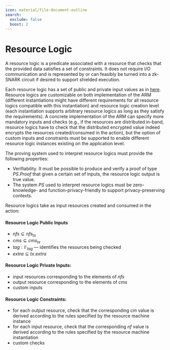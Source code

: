 ```yaml
---
icon: material/file-document-outline
search:
  exclude: false
  boost: 2
---
```


# Resource Logic
A resource logic is a predicate associated with a resource that checks that the provided data satisfies a set of constraints. It does not require I/O communication and is represented by or can feasibly be turned into a zk-SNARK circuit if desired to support shielded execution.

Each resource logic has a set of public and private input values as in [here](./../proving_system.md#public-and-private-inputs). Resource logics are customizable on both implementation of the ARM (different instantiations might have different requirements for all resource logics compatible with this instantiation) and resource logic creation level (each instantiation supports arbitrary resource logics as long as they satisfy the requirements). A concrete implementation of the ARM can specify more mandatory inputs and checks (e.g., if the resources are distributed in-band, resource logics have to check that the distributed encrypted value indeed encrypts the resources created/consumed in the action), but the option of custom inputs and constraints must be supported to enable different resource logic instances existing on the application level.

The proving system used to interpret resource logics must provide the following properties:

- Verifiability. It must be possible to produce and verify a proof of type $PS.Proof$ that given a certain set of inputs, the resource logic output is true value.
- The system $PS$ used to interpret resource logics must be zero-knowledge- and function-privacy-friendly to support privacy-preserving contexts.


Resource logics take as input resources created and consumed in the action:

#### Resource Logic Public Inputs

- $nfs \subseteq nfs_{tx}$
- $cms \subseteq cms_{tx}$
- $tag: \mathbb{F}_{tag}$ —  identifies the resources being checked
- $extra \subseteq tx.extra$

#### Resource Logic Private Inputs:

- input resources corresponding to the elements of $nfs$
- output resource corresponding to the elements of $cms$
- custom inputs

#### Resource Logic Constraints:

- for each output resource, check that the corresponding $cm$ value is derived according to the rules specified by the resource machine instance
- for each input resource, check that the corresponding $nf$ value is derived according to the rules specified by the resource machine instantiation
- custom checks